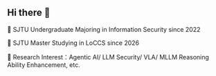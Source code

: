 ## Hi there 👋
🏫 SJTU Undergraduate Majoring in Information Security since 2022

🏫 SJTU Master Studying in LoCCS since 2026

🤖 Research Interest：Agentic AI/ LLM Security/ VLA/ MLLM Reasoning Ability Enhancement, etc.

<!--
**Arcs-ur/Arcs-ur** is a ✨ _special_ ✨ repository because its `README.md` (this file) appears on your GitHub profile.

Here are some ideas to get you started:

- 🔭 I’m currently working on ...
- 🌱 I’m currently learning ...
- 👯 I’m looking to collaborate on ...
- 🤔 I’m looking for help with ...
- 💬 Ask me about ...
- 📫 How to reach me: ...
- 😄 Pronouns: ...
- ⚡ Fun fact: ...
-->
